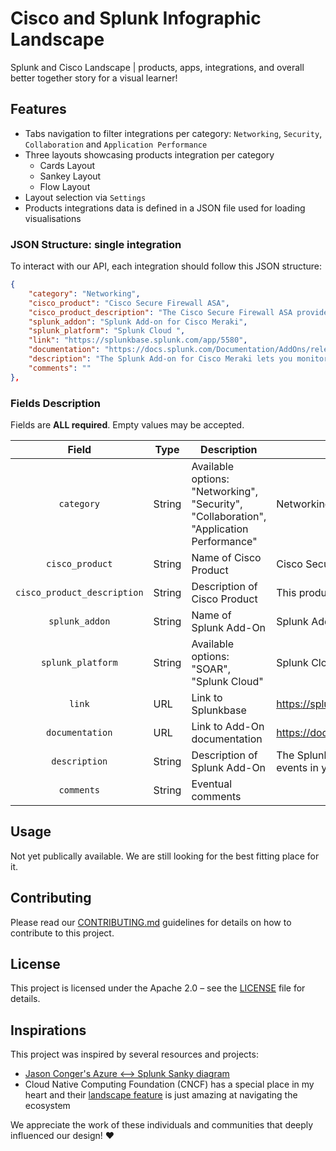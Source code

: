 # Cisco and Splunk Infographic Landscape

Splunk and Cisco Landscape | products, apps, integrations, and overall better together story for a visual learner!


## Features
* Tabs navigation to filter integrations per category: `Networking`, `Security`, `Collaboration` and `Application Performance`
* Three layouts showcasing products integration per category
    * Cards Layout
    * Sankey Layout
    * Flow Layout
* Layout selection via `Settings`
* Products integrations data is defined in a JSON file used for loading visualisations

### JSON Structure: single integration
To interact with our API, each integration should follow this JSON structure:

```json
{
    "category": "Networking",
    "cisco_product": "Cisco Secure Firewall ASA",
    "cisco_product_description": "The Cisco Secure Firewall ASA provides protection to devices within corporate networks and data centers of all sizes.",
    "splunk_addon": "Splunk Add-on for Cisco Meraki",
    "splunk_platform": "Splunk Cloud ",
    "link": "https://splunkbase.splunk.com/app/5580",
    "documentation": "https://docs.splunk.com/Documentation/AddOns/released/Meraki/AboutAddon",
    "description": "The Splunk Add-on for Cisco Meraki lets you monitor network and security events in your environment. The the Splunk Add-on for Cisco Meraki can collect the following data via the Cisco Meraki REST APIs: Configuration changes Organization security events Events from devices (such as access points, cameras, switches and security appliances)\n\nThe Splunk Add-on for Cisco Meraki provides the inputs and CIM-compatible knowledge to use with other Splunk apps, such as Splunk Enterprise Security and the Splunk App for PCI Compliance.",
    "comments": ""
},
```


### Fields Description
Fields are **ALL required**. Empty values may be accepted.


| Field | Type | Description | Example Value |
|:---:|---|---|---|
| `category` | String | Available options: "Networking", "Security", "Collaboration", "Application Performance" | Networking |
| `cisco_product` | String | Name of Cisco Product | Cisco Secure Firewall ASA |
| `cisco_product_description` | String | Description of Cisco Product | This product provides protection to devices within corporate networks |
| `splunk_addon` | String | Name of Splunk Add-On | Splunk Add-on for Cisco Meraki |
| `splunk_platform` | String | Available options: "SOAR", "Splunk Cloud" | Splunk Cloud |
| `link` | URL | Link to Splunkbase | https://splunkbase.splunk.com/app/5580 |
| `documentation` | URL | Link to Add-On documentation | https://docs.splunk.com/Documentation/AddOns/released/Meraki/AboutAddon |
| `description` | String | Description of Splunk Add-On | The Splunk Add-on for Cisco Meraki lets you monitor network and security events in your environment. |
| `comments` | String | Eventual comments |  |

## Usage
Not yet publically available. We are still looking for the best fitting place for it.

## Contributing
Please read our [CONTRIBUTING.md](CONTRIBUTING.md) guidelines for details on how to contribute to this project.

## License

This project is licensed under the Apache 2.0 – see the [LICENSE](LICENSE) file for details.

## Inspirations
This project was inspired by several resources and projects:

* [Jason Conger's Azure <--> Splunk Sanky diagram](https://jasonconger.com/splunk-azure-gdi/)
* Cloud Native Computing Foundation (CNCF) has a special place in my heart and their [landscape feature](https://landscape.cncf.io/) is just amazing at navigating the ecosystem

We appreciate the work of these individuals and communities that deeply influenced our design! :heart:
